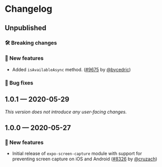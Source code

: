 # Changelog

## Unpublished

### 🛠 Breaking changes

### 🎉 New features

- Added `isAvailableAsync` method. ([#9675](https://github.com/expo/expo/pull/9675) by [@bycedric](https://github.com/bycedric))

### 🐛 Bug fixes

## 1.0.1 — 2020-05-29

*This version does not introduce any user-facing changes.*

## 1.0.0 — 2020-05-27

### 🎉 New features

- Initial release of `expo-screen-capture` module with support for preventing screen capture on iOS and Android ([#8326](https://github.com/expo/expo/pull/8326) by [@cruzach](https://github.com/cruzach))
